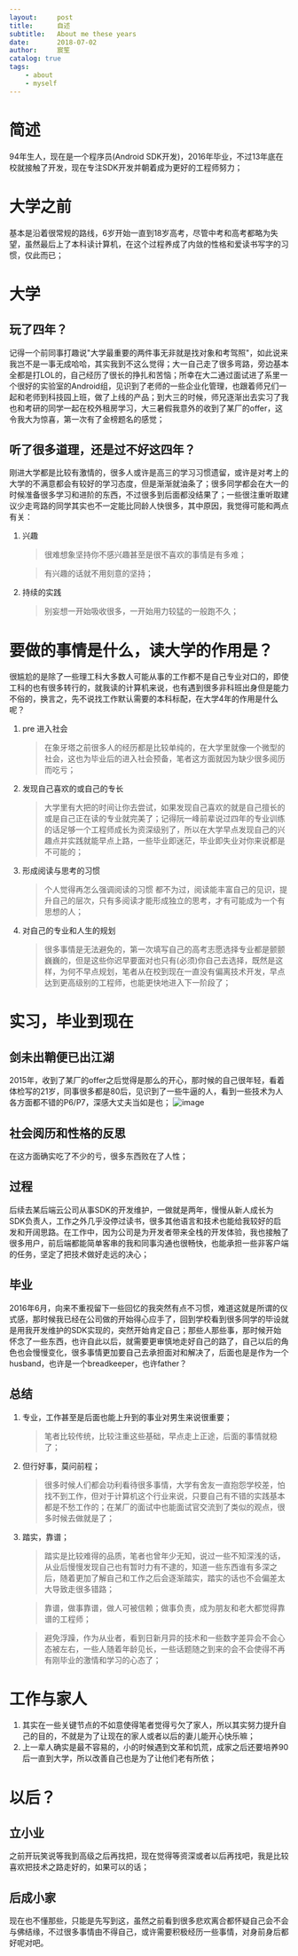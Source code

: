 ```yaml
---
layout:     post
title:      自述
subtitle:   About me these years
date:       2018-07-02
author:     宸笙
catalog: true
tags:
    - about
    - myself
---
```



# 简述

94年生人，现在是一个程序员(Android SDK开发)，2016年毕业，不过13年底在校就接触了开发，现在专注SDK开发并朝着成为更好的工程师努力；

# 大学之前

基本是沿着很常规的路线，6岁开始一直到18岁高考，尽管中考和高考都略为失望，虽然最后上了本科读计算机，在这个过程养成了内敛的性格和爱读书写字的习惯，仅此而已；

# 大学

## 玩了四年？

记得一个前同事打趣说"大学最重要的两件事无非就是找对象和考驾照"，如此说来我岂不是一事无成哈哈，其实我到不这么觉得；大一自己走了很多弯路，旁边基本全都是打LOL的，自己经历了很长的挣扎和苦恼；所幸在大二通过面试进了系里一个很好的实验室的Android组，见识到了老师的一些企业化管理，也跟着师兄们一起和老师到科技园上班，做了上线的产品；到大三的时候，师兄逐渐出去实习了我也和考研的同学一起在校外租房学习，大三暑假我意外的收到了某厂的offer，这令我大为惊喜，第一次有了金榜题名的感觉；

## 听了很多道理，还是过不好这四年？

刚进大学都是比较有激情的，很多人或许是高三的学习习惯遗留，或许是对考上的大学的不满意都会有较好的学习态度，但是渐渐就油条了；很多同学都会在大一的时候准备很多学习和进阶的东西，不过很多到后面都没结果了；一些很注重听取建议少走弯路的同学其实也不一定能比同龄人快很多，其中原因，我觉得可能和两点有关：
1. 兴趣
    > 很难想象坚持你不感兴趣甚至是很不喜欢的事情是有多难；

    > 有兴趣的话就不用刻意的坚持；
    
2. 持续的实践
    > 别妄想一开始吸收很多，一开始用力较猛的一般跑不久；

# 要做的事情是什么，读大学的作用是？

很尴尬的是除了一些理工科大多数人可能从事的工作都不是自己专业对口的，即使工科的也有很多转行的，就我读的计算机来说，也有遇到很多非科班出身但是能力不俗的，换言之，先不说找工作默认需要的本科标配，在大学4年的作用是什么呢？

1. pre 进入社会
    > 在象牙塔之前很多人的经历都是比较单纯的，在大学里就像一个微型的社会，这也为毕业后的进入社会预备，笔者这方面就因为缺少很多阅历而吃亏；
2. 发现自己喜欢的或自己的专长
    > 大学里有大把的时间让你去尝试，如果发现自己喜欢的就是自己擅长的或是自己正在读的专业就完美了；记得阮一峰前辈说过四年的专业训练的话足够一个工程师成长为资深级别了，所以在大学早点发现自己的兴趣点并实践就能早点上路，一些毕业即迷茫，毕业即失业对你来说都是不可能的；
3. 形成阅读与思考的习惯
    > 个人觉得再怎么强调阅读的习惯 都不为过，阅读能丰富自己的见识，提升自己的层次，只有多阅读才能形成独立的思考，才有可能成为一个有思想的人；
4. 对自己的专业和人生的规划
    > 很多事情是无法避免的，第一次填写自己的高考志愿选择专业都是颤颤巍巍的，但是这些你迟早要面对也只有(必须)你自己去选择，既然是这样，为何不早点规划，笔者从在校到现在一直没有偏离技术开发，早点达到更高级别的工程师，也能更快地进入下一阶段了；
    
# 实习，毕业到现在

## 剑未出鞘便已出江湖   

2015年，收到了某厂的offer之后觉得是那么的开心，那时候的自己很年轻，看着体检写的21岁，同事很多都是80后，见识到了一些牛逼的人，看到一些技术为人各方面都不错的P6/P7，深感大丈夫当如是也；
![image](http://bmob-cdn-20286.b0.upaiyun.com/2018/08/06/9ef968bf404f4dcb800ffee59cd0379b.jpg)

## 社会阅历和性格的反思

在这方面确实吃了不少的亏，很多东西败在了人性；

## 过程

后续去某后端云公司从事SDK的开发维护，一做就是两年，慢慢从新人成长为SDK负责人，工作之外几乎没停过读书，很多其他语言和技术也能给我较好的启发和开阔思路。在工作中，因为公司是为开发者带来全栈的开发体验，我也接触了很多用户，前后端都能简单客串的我和同事沟通也很畅快，也能承担一些非客户端的任务，坚定了把技术做好走远的决心；

## 毕业

2016年6月，向来不重视留下一些回忆的我突然有点不习惯，难道这就是所谓的仪式感，那时候我已经在公司做的开始得心应手了，回到学校看到很多同学的毕设就是用我开发维护的SDK实现的，突然开始肯定自己；那些人那些事，那时候开始怀念了一些东西，也许自此以后，就需要更审慎地走好自己的路了，自己以后的角色也会慢慢变化，很多事情更加要自己去承担面对和解决了，后面也是是作为一个husband，也许是一个breadkeeper，也许father？

## 总结

1. 专业，工作甚至是后面也能上升到的事业对男生来说很重要；
    > 笔者比较传统，比较注重这些基础，早点走上正途，后面的事情就稳了；
2. 但行好事，莫问前程；
    > 很多时候人们都会功利看待很多事情，大学有舍友一直抱怨学校差，怕找不到工作，但对于计算机这个行业来说，只要自己有不错的实践基本都是不愁工作的；在某厂的面试中也能面试官交流到了类似的观点，很多时候去做就是了；
3. 踏实，靠谱；
    > 踏实是比较难得的品质，笔者也曾年少无知，说过一些不知深浅的话，从业后慢慢发现自己也有暂时力有不逮的，知道一些东西谁有多深之后，随着更加了解自己和工作之后会逐渐踏实，踏实的话也不会偏差太大导致走很多错路；

    > 靠谱，做事靠谱，做人可被信赖；做事负责，成为朋友和老大都觉得靠谱的工程师；
    
    > 避免浮躁，作为从业者，看到日新月异的技术和一些数字差异会不会心态被左右，一些人随着年龄见长，一些话题随之到来的会不会使得不再有刚毕业的激情和学习的心态了；

# 工作与家人

1. 其实在一些关键节点的不如意使得笔者觉得亏欠了家人，所以其实努力提升自己的目的，不就是为了让现在的家人或者以后的妻儿能开心快乐嘛；
2. 上一辈人确实是最不容易的，小的时候遇到文革和饥荒，成家之后还要培养90后一直到大学，所以改善自己也是为了让他们老有所依；

# 以后？

## 立小业

之前开玩笑说等我到高级之后再找把，现在觉得等资深或者以后再找吧，我是比较喜欢把技术之路走好的，如果可以的话；

## 后成小家

现在也不懂那些，只能是先写到这，虽然之前看到很多悲欢离合都怀疑自己会不会与佛结缘，不过很多事情由不得自己，或许需要积极经历一些事情，对身前身后都好呢对吧。
